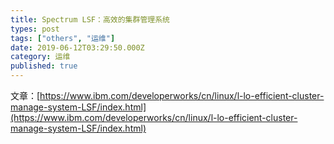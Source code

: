 ```yaml
---
title: Spectrum LSF：高效的集群管理系统
types: post
tags: ["others", "运维"]
date: 2019-06-12T03:29:50.000Z
category: 运维
published: true
---
```


文章：[https://www.ibm.com/developerworks/cn/linux/l-lo-efficient-cluster-manage-system-LSF/index.html](https://www.ibm.com/developerworks/cn/linux/l-lo-efficient-cluster-manage-system-LSF/index.html)
